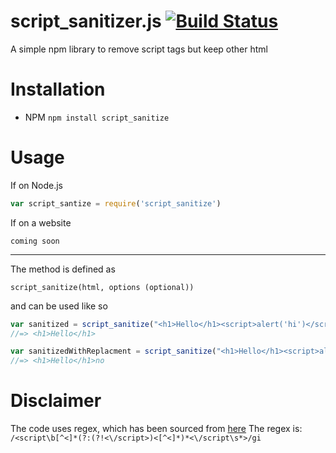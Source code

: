 # script_sanitizer.js [![Build Status](https://travis-ci.org/EverlessDrop41/script_sanitizer.js.svg?branch=master)](https://travis-ci.org/EverlessDrop41/script_sanitizer.js)
A simple npm library to remove script tags but keep other html

Installation
===
- NPM `npm install script_sanitize`

Usage
===
If on Node.js
```js
var script_santize = require('script_sanitize')
```

If on a website

```
coming soon
```

---
The method is defined as

`script_sanitize(html, options (optional))`

and can be used like so

```js
var sanitized = script_sanitize("<h1>Hello</h1><script>alert('hi')</script>");
//=> <h1>Hello</h1>
```

```js
var sanitizedWithReplacment = script_sanitize("<h1>Hello</h1><script>alert('hi')</script>", { replacementText: "no" })
//=> <h1>Hello</h1>no
```


Disclaimer
===
The code uses regex, which has been sourced from [here](http://stackoverflow.com/questions/6659351/removing-all-script-tags-from-html-with-js-regular-expression)
The regex is:
`/<script\b[^<]*(?:(?!<\/script>)<[^<]*)*<\/script\s*>/gi`
